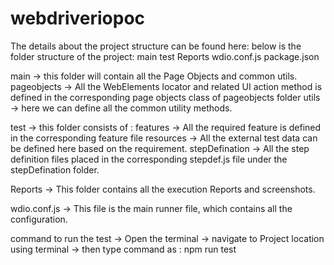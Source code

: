 # webdriveriopoc
The details about the project structure can be found here:
below is the folder structure of the project:
main
test
Reports
wdio.conf.js
package.json

main -> this folder will contain all the Page Objects and common utils.
pageobjects -> All the WebElements locator and related UI action method is defined in the corresponding page objects class of pageobjects folder
utils -> here we can define all the common utility methods.

test -> this folder consists of :
features ->   All the required feature is defined in the corresponding feature file
resources ->  All the external test data can be defined here based on the requirement.
stepDefination -> All the step definition files placed in the corresponding stepdef.js file under the stepDefination folder.

Reports -> This folder contains all the execution Reports and screenshots.

wdio.conf.js -> This file is the main runner file, which contains all the configuration.

command to run the test ->
Open the terminal -> navigate to Project location using terminal -> then type command as :
npm run test
